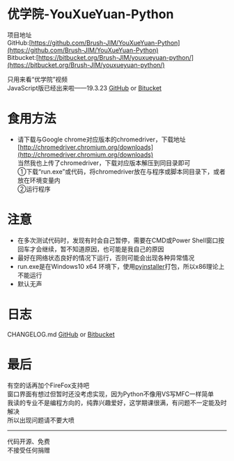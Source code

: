 # 优学院-YouXueYuan-Python
  
项目地址  
GitHub:[https://github.com/Brush-JIM/YouXueYuan-Python](https://github.com/Brush-JIM/YouXueYuan-Python)  
Bitbucket:[https://bitbucket.org/Brush-JIM/youxueyuan-python/](https://bitbucket.org/Brush-JIM/youxueyuan-python/)  
  
只用来看“优学院”视频  
JavaScript版已经出来啦——19.3.23 [GitHub](https://github.com/Brush-JIM/YouXueYuan-JavaScript) or [Bitucket](https://bitbucket.org/Brush-JIM/youxueyuan-javascript)  

# 食用方法  
* 请下载与Google chrome对应版本的chromedriver，下载地址 [http://chromedriver.chromium.org/downloads](http://chromedriver.chromium.org/downloads)  
  当然我也上传了chromedriver，下载对应版本解压到同目录即可  
①下载“run.exe”或代码，将chromedriver放在与程序或脚本同目录下，或者放在环境变量内  
②运行程序  

# 注意
* 在多次测试代码时，发现有时会自己暂停，需要在CMD或Power Shell窗口按回车才会继续，暂不知道原因，也可能是我自己的原因  
* 最好在网络状态良好的情况下运行，否则可能会出现各种异常情况  
* run.exe是在Windows10 x64 环境下，使用[pyinstaller](https://github.com/pyinstaller/pyinstaller)打包，所以x86理论上不能运行  
* 默认无声  
  
# 日志
CHANGELOG.md [GitHub](https://github.com/Brush-JIM/YouXueYuan-Python/blob/master/CHANGELOG.md) or [Bitbucket](https://bitbucket.org/Brush-JIM/youxueyuan-python/src/master/CHANGELOG.md?fileviewer=file-view-default)
  
# 最后  
有空的话再加个FireFox支持吧  
窗口界面有想过但暂时还没考虑实现，因为Python不像用VS写MFC一样简单  
我读的专业不是编程方向的，纯靠兴趣爱好，这学期课很满，有问题不一定能及时解决  
所以出现问题请不要大喷  
  
---
代码开源、免费  
不接受任何捐赠  
